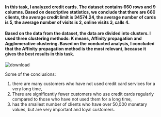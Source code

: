 #### In this task, I analyzed credit cards. The dataset contains 660 rows and 9 columns. Based on descriptive statistics, we conclude that there are 660 clients, the average credit limit is 34574.24, the average number of cards is 5, the average number of visits is 2, online visits 3, calls 4.
#### Based on the data from the dataset, the data are divided into clusters. I used three clustering methods: K means, Affinity propagation and Agglomerative clustering. Based on the conducted analysis, I concluded that the Affinity propagation method is the most relevant, because it gives the best results in this task.
![download](https://user-images.githubusercontent.com/87364202/125600402-025a9fda-5fc6-4ed3-b6bd-5123c2c65a7f.png)

Some of the conclusions:
1. there are many customers who have not used credit card services for a very long time,
2. There are significantly fewer customers who use credit cards regularly compared to those who have not used them for a long time,
3. has the smallest number of clients who have over 50,000 monetary values, but are very important and loyal customers.
